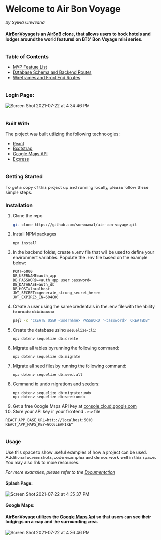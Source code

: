 


# Welcome to Air Bon Voyage
*by Sylvia Onwuana*
#### [AirBonVoyage](https://air-bon-voyage.herokuapp.com) is an [AirBnB](https://www.airbnb.com/) clone, that allows users to book hotels and lodges around the world featured on BTS' Bon Voyage mini series.
#

### Table of Contents
* [MVP Feature List](https://github.com/sonwuana1/air-bon-voyage/wiki/MVP-Feature-List)
* [Database Schema and Backend Routes](https://github.com/sonwuana1/air-bon-voyage/wiki/Database-Schema-and-Backend-Routes)
* [Wireframes and Front End Routes](https://github.com/sonwuana1/air-bon-voyage/wiki/Wireframes-and-Front-End-Routes)
#


### Login Page:
![Screen Shot 2021-07-22 at 4 34 46 PM](https://user-images.githubusercontent.com/69067446/126722095-f82dcb90-5af7-4ad9-89e6-dd3dc9659a2b.png)
#

### Built With
The project was built utilizing the following technologies:
* [React](https://reactjs.org/)
* [Bootstrap](https://getbootstrap.com)
* [Google Maps API](https://developers.google.com/maps/documentation)
* [Express](https://expressjs.com/)
#

### Getting Started

To get a copy of this project up and running locally, please follow these simple steps.

### Installation


1. Clone the repo
   ```sh
   git clone https://github.com/sonwuana1/air-bon-voyage.git
   ```
2. Install NPM packages
   ```sh
   npm install
   ```
3. In the backend folder, create a .env file that will be used to define your environment variables. Populate the .env file based on the example below:
   ```JS
   PORT=5000
   DB_USERNAME=auth_app
   DB_PASSWORD=«auth_app user password»
   DB_DATABASE=auth_db
   DB_HOST=localhost
   JWT_SECRET=«generate_strong_secret_here»
   JWT_EXPIRES_IN=604800
   ```
4. Create a user using the same credentials in the .env file with the ability to create databases:
   ```sh
   psql -c "CREATE USER <username> PASSWORD '<password>' CREATEDB"
   ```
5. Create the database using `sequelize-cli`:
   ```
   npx dotenv sequelize db:create
   ```
6. Migrate all tables by running the following command:
   ```
   npx dotenv sequelize db:migrate
   ```
7. Migrate all seed files by running the following command:
   ```
   npx dotenv sequelize db:seed:all
   ```
9. Command to undo migrations and seeders:
   ```
   npx dotenv sequelize db:migrate:undo
   npx dotenv sequelize db:seed:undo
   ```
9. Get a free Google Maps API Key at [console.cloud.google.com](https://console.cloud.google.com/)
10. Store your API key in your frontend `.env` file
   ```JS
   REACT_APP_BASE_URL=http://localhost:5000
   REACT_APP_MAPS_KEY=GOOGLEAPIKEY
   ```
#

### Usage

Use this space to show useful examples of how a project can be used. Additional screenshots, code examples and demos work well in this space. You may also link to more resources.

_For more examples, please refer to the [Documentation](https://example.com)_

#### Splash Page:
![Screen Shot 2021-07-22 at 4 35 37 PM](https://user-images.githubusercontent.com/69067446/126722186-c44d4b8a-b5f9-4df6-9bfb-bb86265819d3.png)

#### Google Maps:
#### AirBonVoyage utilizes the [Google Maps Api](https://developers.google.com/maps) so that users can see their lodgings on a map and the surrounding area.
![Screen Shot 2021-07-22 at 4 36 46 PM](https://user-images.githubusercontent.com/69067446/126722244-58f89aed-419b-497b-b4ed-bb6e28614585.png)
#

